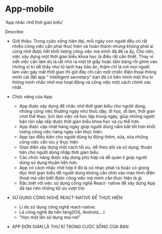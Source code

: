 # App-mobile 
'App nhắc nhở thời gian biểu'

Describe: 
* Giới thiệu:
Trong cuộc sống hiện đại, mỗi ngày con người đều có rất nhiều công việc cần phải thực hiện và hoàn thành nhưng không phải ai cũng nhớ được hết khối lượng công việc mà mình đã đề ra ấy. Cho nên, việc xây dựng một thời gian biểu khoa học là điều rất cần thiết. Thay vì viết việc cần làm dù là rất nhỏ ra một tờ giấy hoặc tấm bảng rồi ghim vào những vị trí dễ thấy như tủ lạnh hay bàn ăn, thậm chí là nơi mọi người làm việc gây mất thời gian thì giờ đây chỉ cần một chiếc điện thoại thông minh cài đặt app " Intelligent secretary" bạn đã có bên mình một thư kí thông minh nhắc nhở mọi hoạt động và công việc một cách chính xác nhất.

* Chức năng của App:
  - App được xây dựng để nhắc nhở thời gian biểu cho người dùng, những công việc thường ngày như thức dậy, đi học, đi làm, thời gian chơi thể thao, lịch làm việc và học tập trong ngày, giúp những người bận rộn sắp xếp được thời gian biểu khoa học và cụ thể hơn.
  - App được cập nhật hàng ngày giúp người dùng nắm bắt tốt hơn khối lượng công việc hàng ngày cần thực hiện.
   -	App tạo điều kiện cho người dùng tự động thêm, sửa, xóa những công việc cần lưu ý thực hiện 
  -	Giao diện xây dựng một cách tối ưu, dễ theo dõi và sử dụng, thuận tiện cho người dùng nhập thời gian biểu
  -	Các chức năng được xây dựng phù hợp và dễ quản lí giúp người dùng sử dụng thuận tiện hơn
  -	App có cách nhắc nhở hợp lí đó là có nhạc phát ra hoặc có giọng đọc thời gian biểu để người dùng không cần nhìn vào màn hình điện     thoại mà vẫn biết được công việc mà mình cần thực hiện là gì.
  -	Đặc biệt với việc sử dụng công nghệ React- native để xây dựng App đã tạo nên những tối ưu vượt trội

* SỬ DỤNG CÔNG NGHỆ REACT-NATIVE ĐỂ THỰC HIỆN:
  * Lí do sử dụng công nghệ react-native:
  - Là công nghê đa nền tảng(IOS, Android,...)
  - “Học một lần sử dụng mọi nơi”
* APP ĐƠN GIẢN LÀ THƯ KÍ TRONG CUỘC SỐNG CỦA BẠN

